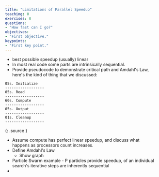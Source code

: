 ```yaml
---
title: "Limitations of Parallel Speedup"
teaching: 0
exercises: 0
questions:
- "How fast can I go?"
objectives:
- "First objective."
keypoints:
- "First key point."
---
```


 - best possible speedup (usually) linear
 - In most real code some parts are intrinsically sequential.
 - Provide pseudocode to demonstrate critical path and Amdahl's Law, here's the kind of thing that we discussed:
~~~
05s. Initialize
------------------
05s. Read
------------------
60s. Compute
------------------
05s. Output
------------------
01s. Cleanup
------------------
~~~
{: .source }
  - Assume compute has perfect linear speedup, and discuss what happens as processors count increases.
  - Define Amdahl's Law
      - Show graph
  - Particle Swarm example - P particles provide speedup, of an
    individual search's iterative steps are inherently sequential
  - 
